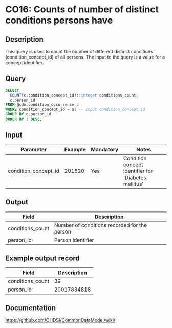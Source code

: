 <!---
Group:condition occurrence
Name:CO16 Counts of number of distinct conditions persons have
Author:Patrick Ryan
CDM Version: 5.3
-->

# CO16: Counts of number of distinct conditions persons have

## Description
This query is used to count the number of different distinct conditions (condition_concept_id) of all persons. The input to the query is a value for a concept identifier.

## Query
```sql
SELECT 
  COUNT(c.condition_concept_id)::integer conditions_count, 
  c.person_id
FROM @cdm.condition_occurrence c
WHERE condition_concept_id = $1 -- Input condition_concept_id
GROUP BY c.person_id
ORDER BY 1 DESC;
```

## Input

|  Parameter |  Example |  Mandatory |  Notes |
| --- | --- | --- | --- |
| condition_concept_id | 201820 | Yes | Condition concept identifier for 'Diabetes mellitus' |

## Output

|  Field |  Description |
| --- | --- |
| conditions_count | Number of conditions recorded for the person |
| person_id | Person identifier |

## Example output record

|  Field |  Description |
| --- | --- |
| conditions_count |  39 |
| person_id |  20017834818 |


## Documentation
https://github.com/OHDSI/CommonDataModel/wiki/
